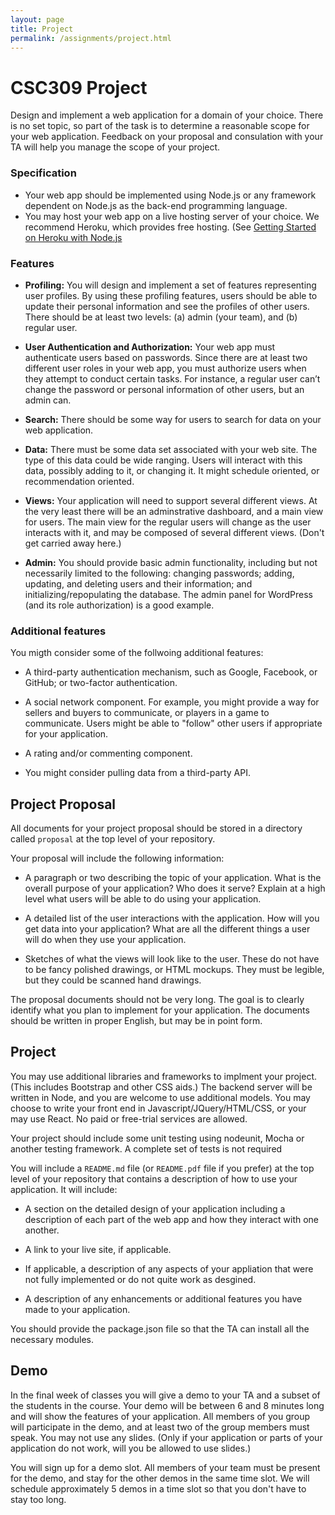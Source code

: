 ```yaml
---
layout: page
title: Project
permalink: /assignments/project.html
---
```



# CSC309 Project

Design and implement a web application for a domain of your choice. There is no set topic, so part of the task is to determine a reasonable scope for your web application.  Feedback on your proposal and consulation with your TA will help you manage the scope of your project.

### Specification

 - Your web app should be implemented using Node.js or any framework dependent on Node.js as the back-end programming language.
 - You may host your web app on a live hosting server of your choice.  We recommend Heroku, which provides free hosting. (See [Getting Started on Heroku with Node.js](https://devcenter.heroku.com/articles/getting-started-with-nodejs#introduction)
 
 
### Features

- **Profiling:** You will design and implement a set of features representing user profiles. By using these profiling features, users should be able to update their personal information and see the profiles of other users. There should be at least two levels: (a) admin (your team), and (b) regular user.

- **User Authentication and Authorization:** Your web app must authenticate users based on passwords. Since there are at least two different user roles in your web app, you must authorize users when they attempt to conduct certain tasks. For instance, a regular user can’t change the password or personal information of other users, but an admin can.

- **Search:** There should be some way for users to search for data on your web application.

- **Data:** There must be some data set associated with your web site.  The type of this data could be wide ranging.  Users will interact with this data, possibly adding to it, or changing it.  It might schedule oriented, or recommendation oriented.

- **Views:** Your application will need to support several different views.  At the very least there will be an adminstrative dashboard, and a main view for users.  The main view for the regular users will change as the user interacts with it, and may be composed of several different views.  (Don't get carried away here.)

- **Admin:** You should provide basic admin functionality, including but not necessarily limited to the following: changing passwords; adding, updating, and deleting users and their information; and initializing/repopulating the database. The admin panel for WordPress (and its role authorization) is a good example.



### Additional features

You migth consider some of the follwoing additional features:
- A third-party authentication mechanism, such as Google, Facebook, or GitHub; or two-factor authentication. 

- A social network component. For example, you might provide a way for sellers and buyers to communicate, or players in a game to communicate.  Users might be able to "follow" other users if appropriate for your application.

- A rating and/or commenting component. 

- You might consider pulling data from a third-party API.


## Project Proposal

All documents for your project proposal should be stored in a directory called `proposal` at the top level of your repository.

Your proposal will include the following information:

- A paragraph or two describing the topic of your application.  What is the overall purpose of your application?  Who does it serve?  Explain at a high level what users will be able to do using your application.

- A detailed list of the user interactions with the application. How will you get data into your application?  What are all the different things a user will do when they use your application.

- Sketches of what the views will look like to the user.  These do not have to be fancy polished drawings, or HTML mockups.  They must be legible, but they could be scanned hand drawings.

The proposal documents should not be very long.  The goal is to clearly identify what you plan to implement for your application.  The documents should be written in proper English, but may be in point form.


## Project 

You may use additional libraries and frameworks to implment your project.  (This includes Bootstrap and other CSS aids.)  The backend server will be written in Node, and you are welcome to use additional models.  You may choose to write your front end in Javascript/JQuery/HTML/CSS, or your may use React. No paid or free-trial services are allowed.

Your project should include some unit testing using nodeunit, Mocha or another testing framework.  A complete set of tests is not required

You will include a `README.md` file (or `README.pdf` file if you prefer) at the top level of your repository that contains a description of how to use your application.  It will include:

  - A section on the detailed design of your application including a description of each part of the web app and how they interact with one another.
  
  - A link to your live site, if applicable.
  
  - If applicable, a description of any aspects of your appliation that were not fully implemented or do not quite work as desgined.
  
  - A description of any enhancements or additional features you have made to your application.

You should provide the package.json file so that the TA can install all the necessary modules.

## Demo

In the final week of classes you will give a demo to your TA and a subset of the students in the course.  Your demo will be between 6 and 8 minutes long and will show the features of your application.  All members of you group will participate in the demo, and at least two of the group members must speak. You may not use any slides.  (Only if your application or parts of your application do not work, will you be allowed to use slides.)

You will sign up for a demo slot.  All members of your team must be present for the demo, and stay for the other demos in the same time slot.  We will schedule approximately 5 demos in a time slot so that you don't have to stay too long.